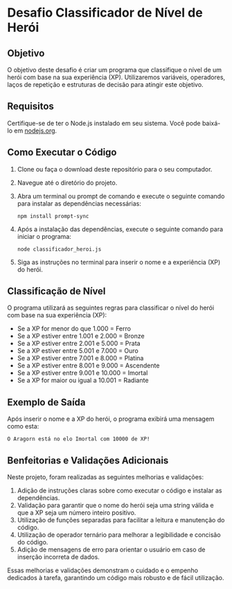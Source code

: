 # Desafio Classificador de Nível de Herói

## Objetivo

O objetivo deste desafio é criar um programa que classifique o nível de um herói com base na sua experiência (XP). Utilizaremos variáveis, operadores, laços de repetição e estruturas de decisão para atingir este objetivo.

## Requisitos

Certifique-se de ter o Node.js instalado em seu sistema. Você pode baixá-lo em [nodejs.org](https://nodejs.org/).

## Como Executar o Código

1. Clone ou faça o download deste repositório para o seu computador.

2. Navegue até o diretório do projeto.

3. Abra um terminal ou prompt de comando e execute o seguinte comando para instalar as dependências necessárias:

   ```
   npm install prompt-sync
   ```

4. Após a instalação das dependências, execute o seguinte comando para iniciar o programa:

   ```
   node classificador_heroi.js
   ```

5. Siga as instruções no terminal para inserir o nome e a experiência (XP) do herói.

## Classificação de Nível

O programa utilizará as seguintes regras para classificar o nível do herói com base na sua experiência (XP):

- Se a XP for menor do que 1.000 = Ferro
- Se a XP estiver entre 1.001 e 2.000 = Bronze
- Se a XP estiver entre 2.001 e 5.000 = Prata
- Se a XP estiver entre 5.001 e 7.000 = Ouro
- Se a XP estiver entre 7.001 e 8.000 = Platina
- Se a XP estiver entre 8.001 e 9.000 = Ascendente
- Se a XP estiver entre 9.001 e 10.000 = Imortal
- Se a XP for maior ou igual a 10.001 = Radiante

## Exemplo de Saída

Após inserir o nome e a XP do herói, o programa exibirá uma mensagem como esta:

```
O Aragorn está no elo Imortal com 10000 de XP!
```

## Benfeitorias e Validações Adicionais

Neste projeto, foram realizadas as seguintes melhorias e validações:

1. Adição de instruções claras sobre como executar o código e instalar as dependências.
2. Validação para garantir que o nome do herói seja uma string válida e que a XP seja um número inteiro positivo.
3. Utilização de funções separadas para facilitar a leitura e manutenção do código.
4. Utilização de operador ternário para melhorar a legibilidade e concisão do código.
5. Adição de mensagens de erro para orientar o usuário em caso de inserção incorreta de dados.

Essas melhorias e validações demonstram o cuidado e o empenho dedicados à tarefa, garantindo um código mais robusto e de fácil utilização.